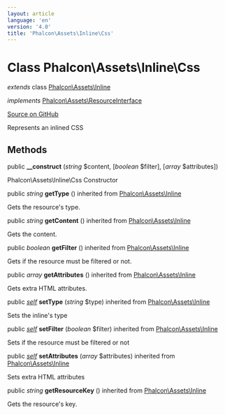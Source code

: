 ```yaml
---
layout: article
language: 'en'
version: '4.0'
title: 'Phalcon\Assets\Inline\Css'
---
```

# Class **Phalcon\Assets\Inline\Css**

*extends* class [Phalcon\Assets\Inline](api/Phalcon_Assets_Inline)

*implements* [Phalcon\Assets\ResourceInterface](api/Phalcon_Assets_ResourceInterface)

<a href="https://github.com/phalcon/cphalcon/tree/v4.0.0/phalcon/assets/inline/css.zep" class="btn btn-default btn-sm">Source on GitHub</a>

Represents an inlined CSS


## Methods
public  **__construct** (*string* $content, [*boolean* $filter], [*array* $attributes])

Phalcon\Assets\Inline\Css Constructor



public *string* **getType** () inherited from [Phalcon\Assets\Inline](api/Phalcon_Assets_Inline)

Gets the resource's type.



public *string* **getContent** () inherited from [Phalcon\Assets\Inline](api/Phalcon_Assets_Inline)

Gets the content.



public *boolean* **getFilter** () inherited from [Phalcon\Assets\Inline](api/Phalcon_Assets_Inline)

Gets if the resource must be filtered or not.



public *array* **getAttributes** () inherited from [Phalcon\Assets\Inline](api/Phalcon_Assets_Inline)

Gets extra HTML attributes.


public [*self*](api/Phalcon_Assets_Inline_Css) **setType** (*string* $type) inherited from [Phalcon\Assets\Inline](api/Phalcon_Assets_Inline)

Sets the inline's type



public [*self*](api/Phalcon_Assets_Inline_Css) **setFilter** (*boolean* $filter) inherited from [Phalcon\Assets\Inline](api/Phalcon_Assets_Inline)

Sets if the resource must be filtered or not



public [*self*](api/Phalcon_Assets_Inline_Css) **setAttributes** (*array* $attributes) inherited from [Phalcon\Assets\Inline](api/Phalcon_Assets_Inline)

Sets extra HTML attributes



public *string* **getResourceKey** () inherited from [Phalcon\Assets\Inline](api/Phalcon_Assets_Inline)

Gets the resource's key.



